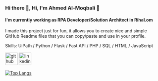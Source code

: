 ### Hi there 👋, Hi, I'm Ahmed Al-Moqbali 👋
#### I'm currently working as RPA Developer/Solution Architect in Rihal.om
I made this project just for fun, it allows you to create nice and simple GitHub Readme files that you can copy/paste and use in your profile.

Skills: UiPath / Python / Flask / Fast API / PHP / SQL / HTML / JavaScript



[<img src='https://cdn.jsdelivr.net/npm/simple-icons@3.0.1/icons/github.svg' alt='github' height='40'>](https://github.com/https://github.com/AhmedMoqbali/)  [<img src='https://cdn.jsdelivr.net/npm/simple-icons@3.0.1/icons/linkedin.svg' alt='linkedin' height='40'>](https://www.linkedin.com/in/https://www.linkedin.com/in/ahmed-al-moqbali//)  

[![Top Langs](https://github-readme-stats.vercel.app/api/top-langs/?username=https://github.com/AhmedMoqbali/)](https://github.com/anuraghazra/github-readme-stats)

